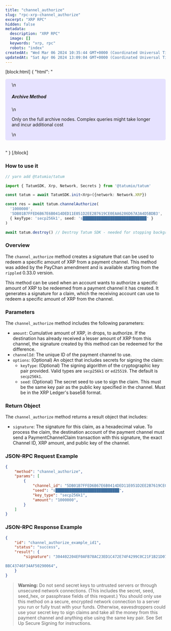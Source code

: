 ```yaml
---
title: "channel_authorize"
slug: "rpc-xrp-channel_authorize"
excerpt: "XRP RPC"
hidden: false
metadata: 
  description: "XRP RPC"
  image: []
  keywords: "xrp, rpc"
  robots: "index"
createdAt: "Wed Mar 06 2024 10:35:44 GMT+0000 (Coordinated Universal Time)"
updatedAt: "Sat Apr 06 2024 13:09:04 GMT+0000 (Coordinated Universal Time)"
---
```

[block:html]
{
  "html": "<div style="padding: 10px 20px; border-radius: 5px; background-color: #e6e2ff; margin: 0 0 30px 0;">\n  <h5>Archive Method</h5>\n  <p>Only on the full archive nodes. Complex queries might take longer and incur additional cost</p>\n</div>"
}
[/block]


### How to use it

```typescript
// yarn add @tatumio/tatum

import { TatumSDK, Xrp, Network, Secrets } from '@tatumio/tatum'

const tatum = await TatumSDK.init<Xrp>({network: Network.XRP})

const res = await tatum.channelAuthorize(
  '1000000',
  '5DB01B7FFED6B67E6B0414DED11E051D2EE2B7619CE0EAA6286D67A3A4D5BDB3',
  { keyType: 'secp256k1', seed: 's████████████████████████████' }
)

await tatum.destroy() // Destroy Tatum SDK - needed for stopping background jobs
```

### Overview

The `channel_authorize` method creates a signature that can be used to redeem a specific amount of XRP from a payment channel. This method was added by the PayChan amendment and is available starting from the `rippled` 0.33.0 version.

This method can be used when an account wants to authorize a specific amount of XRP to be redeemed from a payment channel it has created. It generates a signature for a claim, which the receiving account can use to redeem a specific amount of XRP from the channel.

### Parameters

The `channel_authorize` method includes the following parameters:

- `amount`: Cumulative amount of XRP, in drops, to authorize. If the destination has already received a lesser amount of XRP from this channel, the signature created by this method can be redeemed for the difference.
- `channelId`: The unique ID of the payment channel to use.
- `options`: (Optional) An object that includes secrets for signing the claim:
  - `keyType`: (Optional) The signing algorithm of the cryptographic key pair provided. Valid types are `secp256k1` or `ed25519`. The default is `secp256k1`.
  - `seed`: (Optional) The secret seed to use to sign the claim. This must be the same key pair as the public key specified in the channel. Must be in the XRP Ledger's base58 format.

### Return Object

The `channel_authorize` method returns a result object that includes:

- `signature`: The signature for this claim, as a hexadecimal value. To process the claim, the destination account of the payment channel must send a PaymentChannelClaim transaction with this signature, the exact Channel ID, XRP amount, and public key of the channel.

### JSON-RPC Request Example

```json
{
    "method": "channel_authorize",
    "params": [
        {
            "channel_id": "5DB01B7FFED6B67E6B0414DED11E051D2EE2B7619CE0EAA6286D67A3A4D5BDB3",
            "seed": "s████████████████████████████",
            "key_type": "secp256k1",
            "amount": "1000000",
        }
    ]
}
```

### JSON-RPC Response Example

```json
{
    "id": "channel_authorize_example_id1",
    "status": "success",
    "result": {
        "signature": "304402204EF0AFB78AC23ED1C472E74F4299C0C21F1B21D07EFC0A3838A420F76D783A400220154FB11B6F54320666E4C36CA7F686C16A3A0456800

BBC43746F34AF50290064",
    }
}
```

> **Warning:** Do not send secret keys to untrusted servers or through unsecured network connections. (This includes the secret, seed, seed\_hex, or passphrase fields of this request.) You should only use this method on a secure, encrypted network connection to a server you run or fully trust with your funds. Otherwise, eavesdroppers could use your secret key to sign claims and take all the money from this payment channel and anything else using the same key pair. See Set Up Secure Signing for instructions.
